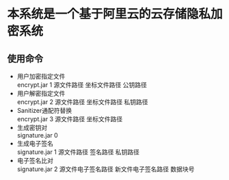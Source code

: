 # 本系统是一个基于阿里云的云存储隐私加密系统
## 使用命令
* 用户加密指定文件<br />
encrypt.jar 1 源文件路径 坐标文件路径 公钥路径
* 用户解密指定文件<br />
encrypt.jar 2 源文件路径 坐标文件路径 私钥路径
* Sanitizer通配符替换<br />
encrypt.jar 3 源文件路径 坐标文件路径
* 生成密钥对<br />
signature.jar 0
* 生成电子签名<br />
signature.jar 1 源文件路径 签名路径 私钥路径
* 电子签名比对<br />
signature.jar 2 源文件电子签名路径 新文件电子签名路径 数据块号
